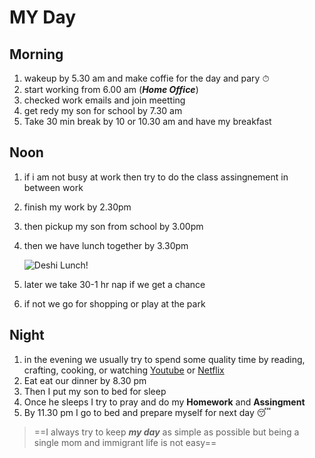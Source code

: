 # MY Day
## Morning
1. wakeup by 5.30 am and make coffie for the day and pary ⏱
2. start working from 6.00 am (***Home Office***)
3. checked work emails and join meetting
4. get redy my son for school by 7.30 am
5. Take 30 min break by 10 or 10.30 am and have my breakfast


## Noon
1. if i am not busy at work then try to do the class assingnement in between work
2. finish my work by 2.30pm
3. then pickup my son from school by 3.00pm
4. then we have lunch together by 3.30pm

    ![Deshi Lunch!](https://t3.ftcdn.net/jpg/05/20/33/96/360_F_520339601_sW8hGS5iuG0LGkPlETDehO73NmJE5ec1.jpg)

6. later we take 30-1 hr nap if we get a chance
7. if not we go for shopping or play at the park

## Night
1. in the evening we usually try to spend some quality time by reading, crafting, cooking, or watching [Youtube](https://www.youtube.com) or
   [Netflix](https://www.netflix.com)
2. Eat eat our dinner by 8.30 pm
3. Then I put my son to bed for sleep
4. Once he sleeps I try to pray and do my **Homework** and **Assingment**
5. By 11.30 pm I go to bed and prepare myself for next day  😴

>==I always try to keep ***my day*** as simple as possible but being a single mom and immigrant life is not easy==  
